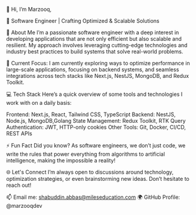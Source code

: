 👋 Hi, I’m Marzooq,

🚀 Software Engineer | Crafting Optimized & Scalable Solutions

👀 About Me
I’m a passionate software engineer with a deep interest in developing applications that are not only efficient but also scalable and resilient. My approach involves leveraging cutting-edge technologies and industry best practices to build systems that solve real-world problems.

🌱 Current Focus:
I am currently exploring ways to optimize performance in large-scale applications, focusing on backend systems,  and seamless integrations across tech stacks like Next.js, NestJS, MongoDB, and Redux Toolkit.

💻 Tech Stack
Here’s a quick overview of some tools and technologies I work with on a daily basis:

Frontend: Next.js, React, Tailwind CSS, TypeScript
Backend: NestJS, Node.js, MongoDB,Golang
State Management: Redux Toolkit, RTK Query
Authentication: JWT, HTTP-only cookies
Other Tools: Git, Docker, CI/CD, REST APIs


⚡ Fun Fact
Did you know? As software engineers, we don’t just code, we write the rules that power everything from algorithms to artificial intelligence, making the impossible a reality!

🌐 Let's Connect
I’m always open to discussions around technology, optimization strategies, or even brainstorming new ideas. Don’t hesitate to reach out!

📫 Email me: shabuddin.abbas@mileseducation.com
🌍 GitHub Profile: @marzooqdev
